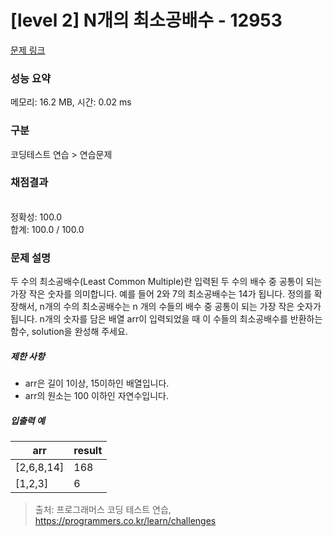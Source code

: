 # [level 2] N개의 최소공배수 - 12953 

[문제 링크](https://school.programmers.co.kr/learn/courses/30/lessons/12953) 

### 성능 요약

메모리: 16.2 MB, 시간: 0.02 ms

### 구분

코딩테스트 연습 > 연습문제

### 채점결과

<br/>정확성: 100.0<br/>합계: 100.0 / 100.0

### 문제 설명

<p>두 수의 최소공배수(Least Common Multiple)란 입력된 두 수의 배수 중 공통이 되는 가장 작은 숫자를 의미합니다. 예를 들어 2와 7의 최소공배수는 14가 됩니다. 정의를 확장해서, n개의 수의 최소공배수는 n 개의 수들의 배수 중 공통이 되는 가장 작은 숫자가 됩니다. n개의 숫자를 담은 배열 arr이 입력되었을 때 이 수들의 최소공배수를 반환하는 함수, solution을 완성해 주세요. </p>

<h5>제한 사항</h5>

<ul>
<li>arr은 길이 1이상, 15이하인 배열입니다.</li>
<li>arr의 원소는 100 이하인 자연수입니다.</li>
</ul>

<h5>입출력 예</h5>
<table class="table">
        <thead><tr>
<th>arr</th>
<th>result</th>
</tr>
</thead>
        <tbody><tr>
<td>[2,6,8,14]</td>
<td>168</td>
</tr>
<tr>
<td>[1,2,3]</td>
<td>6</td>
</tr>
</tbody>
      </table>

> 출처: 프로그래머스 코딩 테스트 연습, https://programmers.co.kr/learn/challenges